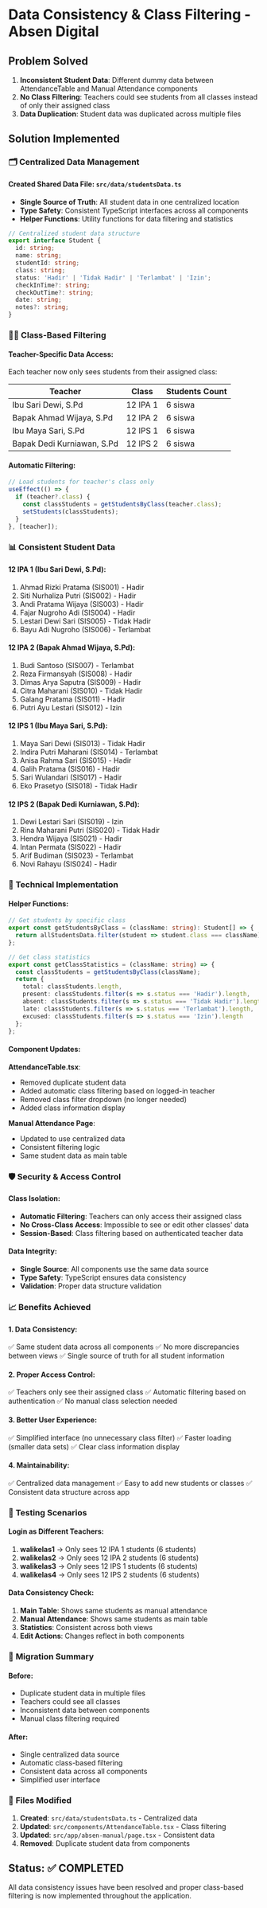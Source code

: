# Data Consistency & Class Filtering - Absen Digital

## Problem Solved
1. **Inconsistent Student Data**: Different dummy data between AttendanceTable and Manual Attendance components
2. **No Class Filtering**: Teachers could see students from all classes instead of only their assigned class
3. **Data Duplication**: Student data was duplicated across multiple files

## Solution Implemented

### 🗂️ **Centralized Data Management**

#### **Created Shared Data File**: `src/data/studentsData.ts`
- **Single Source of Truth**: All student data in one centralized location
- **Type Safety**: Consistent TypeScript interfaces across all components
- **Helper Functions**: Utility functions for data filtering and statistics

```typescript
// Centralized student data structure
export interface Student {
  id: string;
  name: string;
  studentId: string;
  class: string;
  status: 'Hadir' | 'Tidak Hadir' | 'Terlambat' | 'Izin';
  checkInTime?: string;
  checkOutTime?: string;
  date: string;
  notes?: string;
}
```

### 👨‍🏫 **Class-Based Filtering**

#### **Teacher-Specific Data Access**:
Each teacher now only sees students from their assigned class:

| Teacher | Class | Students Count |
|---------|-------|----------------|
| Ibu Sari Dewi, S.Pd | 12 IPA 1 | 6 siswa |
| Bapak Ahmad Wijaya, S.Pd | 12 IPA 2 | 6 siswa |
| Ibu Maya Sari, S.Pd | 12 IPS 1 | 6 siswa |
| Bapak Dedi Kurniawan, S.Pd | 12 IPS 2 | 6 siswa |

#### **Automatic Filtering**:
```typescript
// Load students for teacher's class only
useEffect(() => {
  if (teacher?.class) {
    const classStudents = getStudentsByClass(teacher.class);
    setStudents(classStudents);
  }
}, [teacher]);
```

### 📊 **Consistent Student Data**

#### **12 IPA 1** (Ibu Sari Dewi, S.Pd):
1. Ahmad Rizki Pratama (SIS001) - Hadir
2. Siti Nurhaliza Putri (SIS002) - Hadir  
3. Andi Pratama Wijaya (SIS003) - Hadir
4. Fajar Nugroho Adi (SIS004) - Hadir
5. Lestari Dewi Sari (SIS005) - Tidak Hadir
6. Bayu Adi Nugroho (SIS006) - Terlambat

#### **12 IPA 2** (Bapak Ahmad Wijaya, S.Pd):
1. Budi Santoso (SIS007) - Terlambat
2. Reza Firmansyah (SIS008) - Hadir
3. Dimas Arya Saputra (SIS009) - Hadir
4. Citra Maharani (SIS010) - Tidak Hadir
5. Galang Pratama (SIS011) - Hadir
6. Putri Ayu Lestari (SIS012) - Izin

#### **12 IPS 1** (Ibu Maya Sari, S.Pd):
1. Maya Sari Dewi (SIS013) - Tidak Hadir
2. Indira Putri Maharani (SIS014) - Terlambat
3. Anisa Rahma Sari (SIS015) - Hadir
4. Galih Pratama (SIS016) - Hadir
5. Sari Wulandari (SIS017) - Hadir
6. Eko Prasetyo (SIS018) - Tidak Hadir

#### **12 IPS 2** (Bapak Dedi Kurniawan, S.Pd):
1. Dewi Lestari Sari (SIS019) - Izin
2. Rina Maharani Putri (SIS020) - Tidak Hadir
3. Hendra Wijaya (SIS021) - Hadir
4. Intan Permata (SIS022) - Hadir
5. Arif Budiman (SIS023) - Terlambat
6. Novi Rahayu (SIS024) - Hadir

### 🔧 **Technical Implementation**

#### **Helper Functions**:
```typescript
// Get students by specific class
export const getStudentsByClass = (className: string): Student[] => {
  return allStudentsData.filter(student => student.class === className);
};

// Get class statistics
export const getClassStatistics = (className: string) => {
  const classStudents = getStudentsByClass(className);
  return {
    total: classStudents.length,
    present: classStudents.filter(s => s.status === 'Hadir').length,
    absent: classStudents.filter(s => s.status === 'Tidak Hadir').length,
    late: classStudents.filter(s => s.status === 'Terlambat').length,
    excused: classStudents.filter(s => s.status === 'Izin').length
  };
};
```

#### **Component Updates**:

**AttendanceTable.tsx**:
- Removed duplicate student data
- Added automatic class filtering based on logged-in teacher
- Removed class filter dropdown (no longer needed)
- Added class information display

**Manual Attendance Page**:
- Updated to use centralized data
- Consistent filtering logic
- Same student data as main table

### 🛡️ **Security & Access Control**

#### **Class Isolation**:
- **Automatic Filtering**: Teachers can only access their assigned class
- **No Cross-Class Access**: Impossible to see or edit other classes' data
- **Session-Based**: Class filtering based on authenticated teacher data

#### **Data Integrity**:
- **Single Source**: All components use the same data source
- **Type Safety**: TypeScript ensures data consistency
- **Validation**: Proper data structure validation

### 📈 **Benefits Achieved**

#### **1. Data Consistency**:
✅ Same student data across all components
✅ No more discrepancies between views
✅ Single source of truth for all student information

#### **2. Proper Access Control**:
✅ Teachers only see their assigned class
✅ Automatic filtering based on authentication
✅ No manual class selection needed

#### **3. Better User Experience**:
✅ Simplified interface (no unnecessary class filter)
✅ Faster loading (smaller data sets)
✅ Clear class information display

#### **4. Maintainability**:
✅ Centralized data management
✅ Easy to add new students or classes
✅ Consistent data structure across app

### 🧪 **Testing Scenarios**

#### **Login as Different Teachers**:
1. **walikelas1** → Only sees 12 IPA 1 students (6 students)
2. **walikelas2** → Only sees 12 IPA 2 students (6 students)  
3. **walikelas3** → Only sees 12 IPS 1 students (6 students)
4. **walikelas4** → Only sees 12 IPS 2 students (6 students)

#### **Data Consistency Check**:
1. **Main Table**: Shows same students as manual attendance
2. **Manual Attendance**: Shows same students as main table
3. **Statistics**: Consistent across both views
4. **Edit Actions**: Changes reflect in both components

### 🔄 **Migration Summary**

#### **Before**:
- Duplicate student data in multiple files
- Teachers could see all classes
- Inconsistent data between components
- Manual class filtering required

#### **After**:
- Single centralized data source
- Automatic class-based filtering
- Consistent data across all components
- Simplified user interface

### 📝 **Files Modified**

1. **Created**: `src/data/studentsData.ts` - Centralized data
2. **Updated**: `src/components/AttendanceTable.tsx` - Class filtering
3. **Updated**: `src/app/absen-manual/page.tsx` - Consistent data
4. **Removed**: Duplicate student data from components

## Status: ✅ COMPLETED

All data consistency issues have been resolved and proper class-based filtering is now implemented throughout the application.
